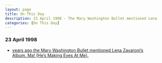 ```yaml
---
layout: page
title: On This Day
description: 23 April 1998 - The Mary Washington Bullet mentioned Lena Zavaroni’s Album. Ma! (He’s Making Eyes At Me).
categories: [On This Day]
---
```


### 23 April 1998
* [<span id="age1"></span> years ago the Mary Washington Bullet mentioned Lena Zavaroni’s Album. Ma! (He’s Making Eyes At Me).]()

<!-- Script for calculating number of years ago -->
<script>
var dob = '19980423';
var year = Number(dob.substr(0, 4));
var month = Number(dob.substr(4, 2)) - 1;
var day = Number(dob.substr(6, 2));
var today = new Date();
var age1 = today.getFullYear() - year;
if (today.getMonth() < month || (today.getMonth() == month && today.getDate() < day)) {
  age1--;
}
document.getElementById("age1").innerHTML=age1;
</script>

